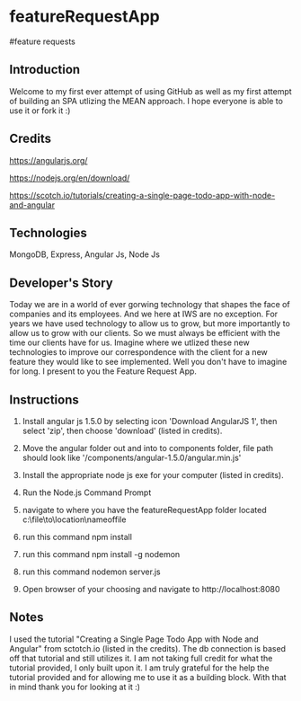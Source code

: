 # featureRequestApp

#feature requests

Introduction
-------------
Welcome to my first ever attempt of using GitHub as well as my first attempt of building an SPA utlizing the MEAN approach. I hope everyone is able to use it or fork it :)

Credits
-------
https://angularjs.org/

https://nodejs.org/en/download/

https://scotch.io/tutorials/creating-a-single-page-todo-app-with-node-and-angular

Technologies
------------
MongoDB, Express, Angular Js, Node Js

Developer's Story
-----------------
Today we are in a world of ever gorwing technology that shapes the face of companies and its employees. And we here at IWS are no exception. For years we have used technology to allow us to grow, but more importantly to allow us to grow with our clients. So we must always be efficient with the time our clients have for us. Imagine where we utlized these new technologies to improve our correspondence with the client for a new feature they would like to see implemented. Well you don't have to imagine for long. I present to you the Feature Request App.

Instructions
------------
 1) Install angular js 1.5.0 by selecting icon 'Download AngularJS 1', then select 'zip', then choose 'download' (listed in credits).
 
 2) Move the angular folder out and into to components folder, file path should look like '/components/angular-1.5.0/angular.min.js'
 
 3) Install the appropriate node js exe for your computer (listed in credits). 
 
 4) Run the Node.js Command Prompt 
 
 5) navigate to where you have the featureRequestApp folder located c:\file\to\location\nameoffile
 
 6) run this command npm install
 
 7) run this command npm install -g nodemon
 
 8) run this command nodemon server.js
 
 9) Open browser of your choosing and navigate to http://localhost:8080
 
Notes
------
I used the tutorial "Creating a Single Page Todo App with Node and Angular" from sctotch.io (listed in the credits). The db connection is based off that tutorial and still utilizes it. I am not taking full credit for what the tutorial provided, I only built upon it. I am truly grateful for the help the tutorial provided and for allowing me to use it as a building block. With that in mind thank you for looking at it :)
